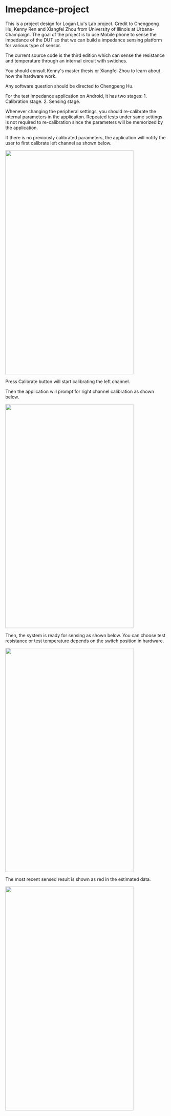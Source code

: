 # Imepdance-project
This is a project design for Logan Liu's Lab project.
Credit to Chengpeng Hu, Kenny Ren and Xiangfei Zhou from University of Illinois at Urbana-Champaign.
The goal of the project is to use Mobile phone to sense the impedance of the DUT so that we can build a impedance sensing platform for various type of sensor.

The current source code is the third edition which can sense the resistance and temperature through an internal circuit with swtiches. 

You should consult Kenny's master thesis or Xiangfei Zhou to learn about how the hardware work.

Any software question should be directed to Chengpeng Hu. 

For the test impedance application on Android, it has two stages: 1. Calibration stage. 2. Sensing stage.

Whenever changing the peripheral settings, you should re-calibrate the internal parameters in the applicaiton. Repeated tests under same settings is not required to re-calibration since the parameters will be memorized by the application. 

If there is no previously calibrated parameters, the application will notify the user to first calibrate left channel as shown below.

<img src=https://github.com/WuhanMonkey/Test-Impedance/blob/master/CaliLeft.png width=400 height=700 />

Press Calibrate button will start calibrating the left channel. 

Then the application will prompt for right channel calibration as shown below.

<img src=https://github.com/WuhanMonkey/Test-Impedance/blob/master/caliRight.png width=400 height=700 />

Then, the system is ready for sensing as shown below. You can choose test resistance or test temperature depends on the switch position in hardware.

<img src=https://github.com/WuhanMonkey/Test-Impedance/blob/master/ready.png width=400 height=700 />

The most recent sensed result is shown as red in the estimated data. 

<img src=https://github.com/WuhanMonkey/Test-Impedance/blob/master/sense.png width=400 height=700 />


